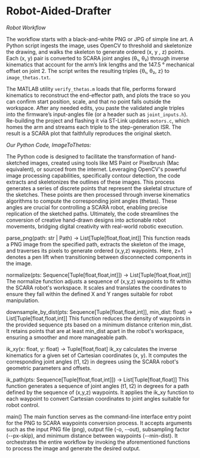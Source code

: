# Robot-Aided-Drafter
*Robot Workflow*

The workflow starts with a black-and-white PNG or JPG of simple line art. A Python script ingests the image, uses OpenCV to threshold and skeletonize the drawing, and walks the skeleton to generate ordered (x, y , z) points. Each (x, y) pair is converted to SCARA joint angles (θ₁, θ₂) through inverse kinematics that account for the arm’s link lengths and the 147.5 ° mechanical offset on joint 2. The script writes the resulting triples {θ₁, θ₂, z} to `image_thetas.txt`.

The MATLAB utility `verify_thetas.m` loads that file, performs forward kinematics to reconstruct the end-effector path, and plots the trace so you can confirm start position, scale, and that no point falls outside the workspace. After any needed edits, you paste the validated angle triples into the firmware’s input-angles file (or a header such as `joint_inputs.h`). Re-building the project and flashing it via ST-Link updates `motors.c`, which homes the arm and streams each triple to the step-generation ISR. The result is a SCARA plot that faithfully reproduces the original sketch.


*Our Python Code, ImageToThetas:*

The Python code is designed to facilitate the transformation of hand-sketched images, created using tools like MS Paint or Pixelbrush (Mac equivalent), or sourced from the internet. Leveraging OpenCV's powerful image processing capabilities, specifically contour detection, the code extracts and skeletonizes the outlines of these images. This process generates a series of discrete points that represent the skeletal structure of the sketches. These points are then processed through inverse kinematics algorithms to compute the corresponding joint angles (thetas). These angles are crucial for controlling a SCARA robot, enabling precise replication of the sketched paths. Ultimately, the code streamlines the conversion of creative hand-drawn designs into actionable robot movements, bridging digital creativity with real-world robotic execution.

parse_png(path: str | Path) -> List[Tuple[float,float,int]]
This function reads a PNG image from the specified path, extracts the skeleton of the image, and traverses its pixels to generate ordered (x,y,z) waypoints. Here, z=1 denotes a pen lift when transitioning between disconnected components in the image.

normalize(pts: Sequence[Tuple[float,float,int]]) -> List[Tuple[float,float,int]]
The normalize function adjusts a sequence of (x,y,z) waypoints to fit within the SCARA robot's workspace. It scales and translates the coordinates to ensure they fall within the defined X and Y ranges suitable for robot manipulation.

downsample_by_dist(pts: Sequence[Tuple[float,float,int]], min_dist: float) -> List[Tuple[float,float,int]]
This function reduces the density of waypoints in the provided sequence pts based on a minimum distance criterion min_dist. It retains points that are at least min_dist apart in the robot's workspace, ensuring a smoother and more manageable path.

ik_xy(x: float, y: float) -> Tuple[float,float]
ik_xy calculates the inverse kinematics for a given set of Cartesian coordinates (x, y). It computes the corresponding joint angles (t1, t2) in degrees using the SCARA robot's geometric parameters and offsets.

ik_path(pts: Sequence[Tuple[float,float,int]]) -> List[Tuple[float,float]]
This function generates a sequence of joint angles (t1, t2) in degrees for a path defined by the sequence of (x,y,z) waypoints. It applies the ik_xy function to each waypoint to convert Cartesian coordinates to joint angles suitable for robot control.

main()
The main function serves as the command-line interface entry point for the PNG to SCARA waypoints conversion process. It accepts arguments such as the input PNG file (png), output file (-o, --out), subsampling factor (--px-skip), and minimum distance between waypoints (--min-dist). It orchestrates the entire workflow by invoking the aforementioned functions to process the image and generate the desired output.
